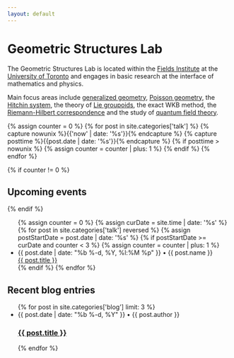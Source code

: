 ```yaml
---
layout: default
---
```


# Geometric Structures Lab

The Geometric Structures Lab is located within the [Fields Institute](http://www.fields.utoronto.ca/) at the [University of Toronto](http://www.math.toronto.edu/) and engages in basic research at the interface of mathematics and physics.  

Main focus areas include [generalized geometry](https://en.wikipedia.org/wiki/Generalized_complex_structure), [Poisson geometry](https://en.wikipedia.org/wiki/Poisson_manifold), the [Hitchin system](https://en.wikipedia.org/wiki/Hitchin_system), the theory of [Lie groupoids](https://en.wikipedia.org/wiki/Lie_groupoid), the exact WKB method, the [Riemann-Hilbert correspondence](https://en.wikipedia.org/wiki/Riemann%E2%80%93Hilbert_correspondence) and the study of [quantum field theory](https://en.wikipedia.org/wiki/Quantum_field_theory).


{% assign counter = 0 %}
{% for post in site.categories['talk'] %}
  {% capture nowunix %}{{'now' | date: '%s'}}{% endcapture %}
  {% capture posttime %}{{post.date | date: '%s'}}{% endcapture %}
  {% if posttime > nowunix %}
    {% assign counter = counter | plus: 1 %}
  {% endif %}
{% endfor %}
      
{% if counter != 0 %}
## Upcoming events  
{% endif %}

<div class="home">
  <ul class="post-list">
  {% assign counter = 0 %}
  {% assign curDate = site.time | date: '%s' %}
  {% for post in site.categories['talk'] reversed %}
    {% assign postStartDate = post.date | date: '%s' %}
    {% if postStartDate >= curDate and counter  < 3 %}
    {% assign counter = counter | plus: 1 %}
        <li>
            <span class="post-meta">{{ post.date | date: "%b %-d, %Y, %l:%M %p" }} • {{ post.name }}</span>
            <br>
                <a class="event-link" href="{{ post.url | prepend: site.baseurl }}">
                {{ post.title }}
                </a>
            </br>
        </li>
    {% endif %}
  {% endfor %}
  </ul>
</div>


## Recent blog entries  

<div class="home">
  <ul class="post-list">
{% for post in site.categories['blog'] limit: 3 %}
    <li>
        <span class="post-meta">{{ post.date | date: "%b %-d, %Y" }} • {{ post.author }}</span>
        <h3>
          <a class="post-link" href="{{ post.url | prepend: site.baseurl }}">{{ post.title }}</a>
        </h3>
    </li>
{% endfor %}
</ul>
</div>


 





<!-- <p class="rss-subscribe">subscribe <a href="{{ "/feed.xml" | prepend: site.baseurl }}">via RSS</a></p>
 -->
